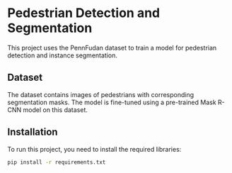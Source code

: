 # Pedestrian Detection and Segmentation

This project uses the PennFudan dataset to train a model for pedestrian detection and instance segmentation.

## Dataset

The dataset contains images of pedestrians with corresponding segmentation masks. The model is fine-tuned using a pre-trained Mask R-CNN model on this dataset.

## Installation

To run this project, you need to install the required libraries:

```bash
pip install -r requirements.txt
